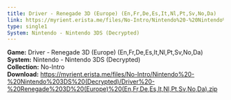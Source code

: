 ```yaml
---
title: Driver - Renegade 3D (Europe) (En,Fr,De,Es,It,Nl,Pt,Sv,No,Da)
link: https://myrient.erista.me/files/No-Intro/Nintendo%20-%20Nintendo%203DS%20(Decrypted)/Driver%20-%20Renegade%203D%20(Europe)%20(En,Fr,De,Es,It,Nl,Pt,Sv,No,Da).zip
type: single1
System: Nintendo - Nintendo 3DS (Decrypted)
---
```

<b>Game:</b> Driver - Renegade 3D (Europe) (En,Fr,De,Es,It,Nl,Pt,Sv,No,Da)<br>
<b>System:</b> Nintendo - Nintendo 3DS (Decrypted)<br>
<b>Collection:</b> No-Intro<br>
<b>Download:</b> https://myrient.erista.me/files/No-Intro/Nintendo%20-%20Nintendo%203DS%20(Decrypted)/Driver%20-%20Renegade%203D%20(Europe)%20(En,Fr,De,Es,It,Nl,Pt,Sv,No,Da).zip